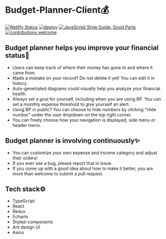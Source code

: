 # Budget-Planner-Client💰
[![Netlify Status](https://api.netlify.com/api/v1/badges/d72ff65e-f81c-4125-a2ea-eb4c921c8b41/deploy-status)](https://app.netlify.com/sites/budget-planner-client/deploys)
[![deploy](https://github.com/aldy97/Budget-Planner-Client/workflows/deploy/badge.svg)](https://github.com/aldy97/Budget-Planner-Client/actions?query=branch%3Amaster+workflow%3Adeploy)
[![JavaScript Style Guide: Good Parts](https://img.shields.io/badge/code%20style-goodparts-brightgreen.svg?style=flat)](https://github.com/aldy97/Budget-Planner-Client)
[![contributions welcome](https://img.shields.io/badge/contributions-welcome-brightgreen.svg?style=flat)](https://github.com/aldy97/Budget-Planner-Client/issues)

## Budget planner helps you improve your financial status🤑

- Users can keep track of where their money has gone to and where it came from.
- Made a mistake on your record? Do not delete it yet! You can edit it in history.
- Auto-genetrated diagrams could visually help you analyze your financial health.
- Always set a goal for yourself, including when you are using BP. You can set a monthly expense threshold to give yourself an alert.
- Using BP in public? You can choose to hide numbers by clicking "Hide number" under the user dropdown on the top right corner.
- You can freely choose how your navigation is displayed, side menu or header menu.

## Budget planner is involving continuously✨

- You can customize your own expense and income category and adjust their orders!
- If you ever see a bug, please report that in issue.
- If you come up with a good idea about how to make it better, you are more than welcome to submit a pull request.

## Tech stack⚙️

- TypeScript
- React
- Redux
- Echarts
- Styled-components
- Ant design UI
- Axios
